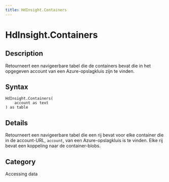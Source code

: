 ```yaml
---
title: HdInsight.Containers
---
```


# HdInsight.Containers


## Description

Retourneert een navigeerbare tabel die de containers bevat die in het opgegeven account van een Azure-opslagkluis zijn te vinden.


## Syntax

```powerquery
HdInsight.Containers(
    account as text
) as table
```


## Details

Retourneert een navigeerbare tabel die een rij bevat voor elke container die in de account-URL, <code>account</code>, van een Azure-opslagkluis is te vinden. Elke rij bevat een koppeling naar de container-blobs.



## Category
Accessing data

